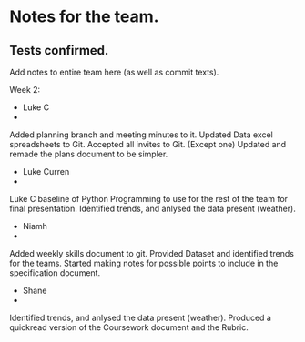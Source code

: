 # Notes for the team.
Tests confirmed.
---
Add notes to entire team here (as well as commit texts).

Week 2:
- Luke C
- 
Added planning branch and meeting minutes to it.
Updated Data excel spreadsheets to Git.
Accepted all invites to Git. (Except one)
Updated and remade the plans document to be simpler.

- Luke Curren
- 
Luke C baseline of Python Programming to use for the rest of the team for final presentation.
Identified trends, and anlysed the data present (weather).

- Niamh
- 
Added weekly skills document to git.
Provided Dataset and identified trends for the teams.
Started making notes for possible points to include in the specification document.

- Shane
- 
Identified trends, and anlysed the data present (weather).
Produced a quickread version of the Coursework document and the Rubric.
